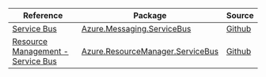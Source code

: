 | Reference | Package | Source |
|---|---|---|
|[Service Bus](messaging.servicebus-readme.md)|[Azure.Messaging.ServiceBus](https://www.nuget.org/packages/Azure.Messaging.ServiceBus)|[Github](https://github.com/Azure/azure-sdk-for-net/blob/main/sdk/servicebus/Azure.Messaging.ServiceBus)|
|[Resource Management - Service Bus](resourcemanager.servicebus-readme.md)|[Azure.ResourceManager.ServiceBus](https://www.nuget.org/packages/Azure.ResourceManager.ServiceBus)|[Github](https://github.com/Azure/azure-sdk-for-net/blob/main/sdk/servicebus/Azure.ResourceManager.ServiceBus)|
